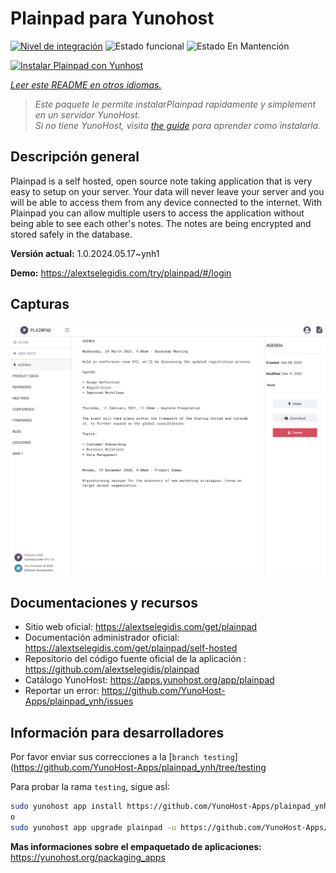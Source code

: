 <!--
Este archivo README esta generado automaticamente<https://github.com/YunoHost/apps/tree/master/tools/readme_generator>
No se debe editar a mano.
-->

# Plainpad para Yunohost

[![Nivel de integración](https://dash.yunohost.org/integration/plainpad.svg)](https://dash.yunohost.org/appci/app/plainpad) ![Estado funcional](https://ci-apps.yunohost.org/ci/badges/plainpad.status.svg) ![Estado En Mantención](https://ci-apps.yunohost.org/ci/badges/plainpad.maintain.svg)

[![Instalar Plainpad con Yunhost](https://install-app.yunohost.org/install-with-yunohost.svg)](https://install-app.yunohost.org/?app=plainpad)

*[Leer este README en otros idiomas.](./ALL_README.md)*

> *Este paquete le permite instalarPlainpad rapidamente y simplement en un servidor YunoHost.*  
> *Si no tiene YunoHost, visita [the guide](https://yunohost.org/install) para aprender como instalarla.*

## Descripción general

Plainpad is a self hosted, open source note taking application that is very easy to setup on your server. Your data will never leave your server and you will be able to access them from any device connected to the internet.
With Plainpad you can allow multiple users to access the application without being able to see each other's notes. The notes are being encrypted and stored safely in the database.

**Versión actual:** 1.0.2024.05.17~ynh1

**Demo:** <https://alextselegidis.com/try/plainpad/#/login>

## Capturas

![Captura de Plainpad](./doc/screenshots/screenshot.png)

## Documentaciones y recursos

- Sitio web oficial: <https://alextselegidis.com/get/plainpad>
- Documentación administrador oficial: <https://alextselegidis.com/get/plainpad/self-hosted>
- Repositorio del código fuente oficial de la aplicación : <https://github.com/alextselegidis/plainpad>
- Catálogo YunoHost: <https://apps.yunohost.org/app/plainpad>
- Reportar un error: <https://github.com/YunoHost-Apps/plainpad_ynh/issues>

## Información para desarrolladores

Por favor enviar sus correcciones a la [`branch testing`](https://github.com/YunoHost-Apps/plainpad_ynh/tree/testing

Para probar la rama `testing`, sigue asÍ:

```bash
sudo yunohost app install https://github.com/YunoHost-Apps/plainpad_ynh/tree/testing --debug
o
sudo yunohost app upgrade plainpad -u https://github.com/YunoHost-Apps/plainpad_ynh/tree/testing --debug
```

**Mas informaciones sobre el empaquetado de aplicaciones:** <https://yunohost.org/packaging_apps>
